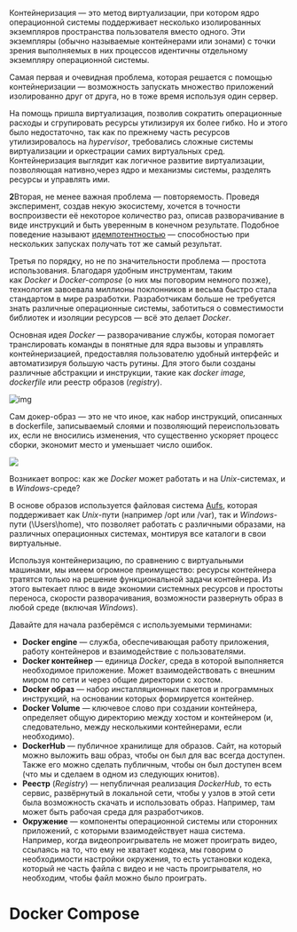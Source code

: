 
Контейнеризация — это метод виртуализации, при котором ядро операционной системы поддерживает несколько изолированных экземпляров пространства пользователя вместо одного. Эти экземпляры (обычно называемые контейнерами или зонами) с точки зрения выполняемых в них процессов идентичны отдельному экземпляру операционной системы.

Самая первая и очевидная проблема, которая решается с помощью контейнеризации — возможность запускать множество приложений изолированно друг от друга, но в тоже время используя один сервер.

На помощь пришла виртуализация, позволив сократить операционные расходы и сгрупировать ресурсы утилизируя их более гибко. Но и этого было недостаточно, так как по прежнему часть ресурсов утилизировалось на _hypervisor_, требовались сложные системы виртуализации и оркестрации самих виртуальных сред. Контейнеризация выглядит как логичное развитие виртуализации, позволяющая нативно,через ядро и механизмы системы, разделять ресурсы и управлять ими.

**2**Вторая, не менее важная проблема — повторяемость. Проведя эксперимент, создав некую экосистему, хочется в точности воспроизвести её некоторое количество раз, описав разворачивание в виде инструкций и быть уверенным в конечном результате. Подобное поведение называют [идемпотентностью](https://ru.wikipedia.org/wiki/%D0%98%D0%B4%D0%B5%D0%BC%D0%BF%D0%BE%D1%82%D0%B5%D0%BD%D1%82%D0%BD%D0%BE%D1%81%D1%82%D1%8C) — способностью при нескольких запусках получать тот же самый результат.

Третья по порядку, но не по значительности проблема — простота использования. Благодаря удобным инструментам, таким как _Docker_ и _Docker-compose_ (о них мы поговорим немного позже), технология завоевала миллионы поклонников и весьма быстро стала стандартом в мире разработки. Разработчикам больше не требуется знать различные операционные системы, заботиться о совместимости библиотек и изоляции ресурсов — всё это делает _Docker_.

Основная идея _Docker_ — разворачивание службы, которая помогает транслировать команды в понятные для ядра вызовы и управлять контейнеризацией, предоставляя пользователю удобный интерфейс и автоматизируя большую часть рутины. Для этого были созданы различные абстракции и инструкции, такие как _docker image, dockerfile_ или реестр образов (_registry_).

![img](https://lms-cdn.skillfactory.ru/assets/courseware/v1/aad7c8ac69600cafff3f24cc6cef3ab6/asset-v1:SkillFactory+ADMIN+2020+type@asset+block/ADMIN_m19_u2_1.png)

Сам докер-образ — это не что иное, как набор инструкций, описанных в dockerfile, записываемый слоями и позволяющий переиспользовать их, если не вносились изменения, что существенно ускоряет процесс сборки, экономит место и уменьшает число ошибок.

![](https://lms-cdn.skillfactory.ru/assets/courseware/v1/bbecf83fcedabdd58d2199e03800c753/asset-v1:SkillFactory+ADMIN+2020+type@asset+block/admin-19-2-2.png)

Возникает вопрос: как же _Docker_ может работать и на _Unix_-системах, и в _Windows_-среде? 

В основе образов используется файловая система [Aufs](https://ru.wikipedia.org/wiki/Aufs), которая поддерживает как _Unix_-пути (например /opt или /var), так и _Windows_-пути (\Users\home\), что позволяет работать с различными образами, на различных операционных системах, монтируя все каталоги в свои виртуальные.

Используя контейнеризацию, по сравнению с виртуальными машинами, мы имеем огромное преимущество: ресурсы контейнера тратятся только на решение функциональной задачи контейнера. Из этого вытекает плюс в виде экономии системных ресурсов и простоты переноса, скорости разворачивания, возможности развернуть образ в любой среде (включая _Windows_).

Давайте для начала разберёмся с используемыми терминами:

- **Docker engine** — служба, обеспечивающая работу приложения, работу контейнеров и взаимодействие с пользователями.
- **Docker контейнер** — единица _Docker_, среда в которой выполняется необходимое приложение. Может взаимодействовать с внешним миром по сети и через общие директории с хостом.
- **Docker образ** — набор инсталляционных пакетов и программных инструкций, на основании которых формируется контейнер.
- **Docker Volume** — ключевое слово при создании контейнера, определяет общую директорию между хостом и контейнером (и, следовательно, между несколькими контейнерами, если необходимо).
- **DockerHub** — публичное хранилище для образов. Сайт, на который можно выложить ваш образ, чтобы он был для вас всегда доступен. Также его можно сделать публичным, чтобы он был доступен всем (что мы и сделаем в одном из следующих юнитов).
- **Реестр** (_Registry_) — непубличная реализация _DockerHub_, то есть сервис, развёрнутый в локальной сети, чтобы у узлов в этой сети была возможность скачать и использовать образ. Например, там может быть рабочая среда для разработчиков.
- **Окружение** — компоненты операционной системы или сторонних приложений, с которыми взаимодействует наша система. Например, когда видеопроигрыватель не может проиграть видео, ссылаясь на то, что ему не хватает кодека, мы говорим о необходимости настройки окружения, то есть установки кодека, который не часть файла с видео и не часть проигрывателя, но необходим, чтобы файл можно было проиграть.

# Docker Compose




